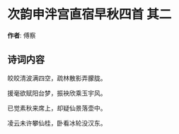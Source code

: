 # 次韵申泮宫直宿早秋四首  其二

**作者**: 傅察

## 诗词内容

皎皎清波满四空，疏林散影弄朦胧。

援毫欲赋阳台梦，振袂欣乘玉宇风。

已觉素秋来席上，却疑仙景落壶中。

凌云未许攀仙桂，卧看冰轮没汉东。

